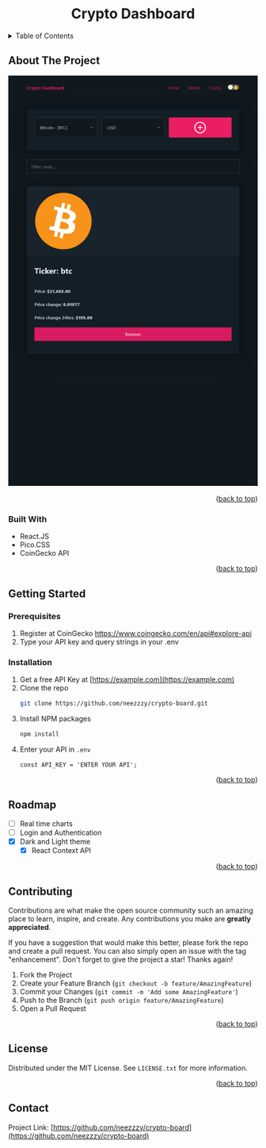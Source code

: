 <a name="readme-top"></a>

<div align="center">
  <h1 align="center">Crypto Dashboard</h1>
</div>

<!-- TABLE OF CONTENTS -->
<details>
  <summary>Table of Contents</summary>
  <ol>
    <li>
      <a href="#about-the-project">About The Project</a>
      <ul>
        <li><a href="#built-with">Built With</a></li>
      </ul>
    </li>
    <li>
      <a href="#getting-started">Getting Started</a>
      <ul>
        <li><a href="#prerequisites">Prerequisites</a></li>
        <li><a href="#installation">Installation</a></li>
      </ul>
    </li>
    <li><a href="#roadmap">Roadmap</a></li>
    <li><a href="#contributing">Contributing</a></li>
    <li><a href="#license">License</a></li>
    <li><a href="#contact">Contact</a></li>
  </ol>
</details>

<!-- ABOUT THE PROJECT -->

## About The Project
![Product Name Screen Shot](/images/Screenshot.png)

<p align="right">(<a href="#readme-top">back to top</a>)</p>

### Built With

- React.JS
- Pico.CSS
- CoinGecko API

<p align="right">(<a href="#readme-top">back to top</a>)</p>

<!-- GETTING STARTED -->

## Getting Started

### Prerequisites

1. Register at CoinGecko https://www.coingecko.com/en/api#explore-api
2. Type your API key and query strings in your .env

### Installation

1. Get a free API Key at [https://example.com](https://example.com)
2. Clone the repo
   ```sh
   git clone https://github.com/neezzzy/crypto-board.git
   ```
3. Install NPM packages
   ```sh
   npm install
   ```
4. Enter your API in `.env`
   ```env
   const API_KEY = 'ENTER YOUR API';
   ```

<p align="right">(<a href="#readme-top">back to top</a>)</p>

<!-- ROADMAP -->

## Roadmap

- [ ] Real time charts
- [ ] Login and Authentication
- [x] Dark and Light theme
  - [x] React Context API

<p align="right">(<a href="#readme-top">back to top</a>)</p>

<!-- CONTRIBUTING -->

## Contributing

Contributions are what make the open source community such an amazing place to learn, inspire, and create. Any contributions you make are **greatly appreciated**.

If you have a suggestion that would make this better, please fork the repo and create a pull request. You can also simply open an issue with the tag "enhancement".
Don't forget to give the project a star! Thanks again!

1. Fork the Project
2. Create your Feature Branch (`git checkout -b feature/AmazingFeature`)
3. Commit your Changes (`git commit -m 'Add some AmazingFeature'`)
4. Push to the Branch (`git push origin feature/AmazingFeature`)
5. Open a Pull Request

<p align="right">(<a href="#readme-top">back to top</a>)</p>

<!-- LICENSE -->

## License

Distributed under the MIT License. See `LICENSE.txt` for more information.

<p align="right">(<a href="#readme-top">back to top</a>)</p>

<!-- CONTACT -->

## Contact

Project Link: [https://github.com/neezzzy/crypto-board](https://github.com/neezzzy/crypto-board)
